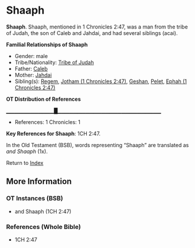 # Shaaph
**Shaaph**. 
Shaaph, mentioned in 1 Chronicles 2:47, was a man from the tribe of Judah, the son of Caleb and Jahdai, and had several siblings (acai). 




**Familial Relationships of Shaaph**


* Gender: male
* Tribe/Nationality: [Tribe of Judah](../../../groups/md/acai/Judah.md)
* Father: [Caleb](Caleb.2.md)
* Mother: [Jahdai](Jahdai.md)
* Sibling(s): [Regem](Regem.md), [Jotham (1 Chronicles 2:47)](Jotham.3.md), [Geshan](Geshan.md), [Pelet](Pelet.md), [Ephah (1 Chronicles 2:47)](Ephah.3.md)


**OT Distribution of References**

▁▁▁▁▁▁▁▁▁▁▁▁█▁▁▁▁▁▁▁▁▁▁▁▁▁▁▁▁▁▁▁▁▁▁▁▁▁▁
* References: 1 Chronicles: 1



**Key References for Shaaph**: 
1CH 2:47. 


In the Old Testament (BSB), words representing “Shaaph” are translated as 
*and Shaaph* (1x). 




Return to [Index](00-Index.md)

## More Information

### OT Instances (BSB)

* and Shaaph (1CH 2:47)



### References (Whole Bible)

* 1CH 2:47



